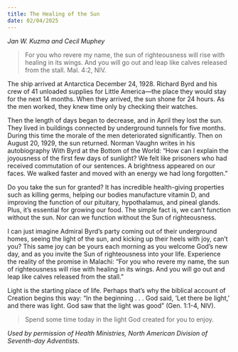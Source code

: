 ```yaml
---
title: The Healing of the Sun
date: 02/04/2025
---
```


_Jan W. Kuzma and Cecil Muphey_

> <p></p>
> For you who revere my name, the sun of righteousness will rise with healing in its wings. And you will go out and leap like calves released from the stall. Mal. 4:2, NIV.

The ship arrived at Antarctica December 24, 1928. Richard Byrd and his crew of 41 unloaded supplies for Little America—the place they would stay for the next 14 months. When they arrived, the sun shone for 24 hours. As the men worked, they knew time only by checking their watches.

Then the length of days began to decrease, and in April they lost the sun. They lived in buildings connected by underground tunnels for five months. During this time the morale of the men deteriorated significantly. Then on August 20, 1929, the sun returned. Norman Vaughn writes in his autobiography With Byrd at the Bottom of the World: “How can I explain the joyousness of the first few days of sunlight? We felt like prisoners who had received commutation of our sentences. A brightness appeared on our faces. We walked faster and moved with an energy we had long forgotten.”

Do you take the sun for granted? It has incredible health-giving properties such as killing germs, helping our bodies manufacture vitamin D, and improving the function of our pituitary, hypothalamus, and pineal glands. Plus, it’s essential for growing our food. The simple fact is, we can’t function without the sun. Nor can we function without the Sun of righteousness.

I can just imagine Admiral Byrd’s party coming out of their underground homes, seeing the light of the sun, and kicking up their heels with joy, can’t you? This same joy can be yours each morning as you welcome God’s new day, and as you invite the Sun of righteousness into your life. Experience the reality of the promise in Malachi: “For you who revere my name, the sun of righteousness will rise with healing in its wings. And you will go out and leap like calves released from the stall.”

Light is the starting place of life. Perhaps that’s why the biblical account of Creation begins this way: “In the beginning . . . God said, ‘Let there be light,’ and there was light. God saw that the light was good” (Gen. 1:1-4, NIV).

> <callout></callout>
> Spend some time today in the light God created for you to enjoy.

_Used by permission of Health Ministries, North American Division of Seventh-day Adventists._